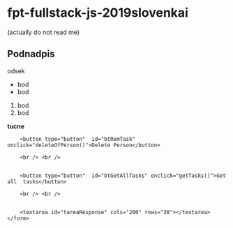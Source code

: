 # fpt-fullstack-js-2019slovenkai

(actually do not read me)

## Podnadpis

odsek

* bod
* bod

1. bod
2. bod

**tucne**
    
        <button type="button"  id="btRemTask" onclick="deleteOfPerson()">Delete Person</button>
        
        <br /> <br />


        <button type="button"  id="btGetAllTasks" onclick="getTasks()">Get all  tasks</button>

        <br /> <br />


        <textarea id="tareaResponse" cols="200" rows="30"></textarea>
    </form>
 
</main>